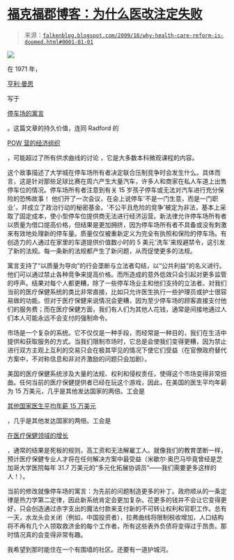 <!--yml

类别：未分类

日期：2024 年 05 月 12 日 21 时 46 分 39 秒

-->

# [福克福郡博客：为什么医改注定失败](http://falkenblog.blogspot.com/2009/10/why-health-care-reform-is-doomed.html#0001-01-01)

> 来源：[`falkenblog.blogspot.com/2009/10/why-health-care-reform-is-doomed.html#0001-01-01`](http://falkenblog.blogspot.com/2009/10/why-health-care-reform-is-doomed.html#0001-01-01)

![](https://blogger.googleusercontent.com/img/b/R29vZ2xl/AVvXsEiPnqbKhyGzZDII7-gx5x5L7fu4VuDJH1WARUqxMt7f8NsbkOTH3OjaiMgsZd4CZw0r4jaat6ablyqdrDyJJd1nUSNDd7CxOtbreuRrOhL2AzmbTRfYG8VV7J0vObP__VZB-NO0cQ/s1600-h/parklot.jpg)

在 1971 年，

[亨利·曼恩](http://www.law.gmu.edu/about/history#manne)

写于

[停车场的寓言](http://www.nationalaffairs.com/public_interest/detail/the-parable-of-the-parking-lots)

。这篇文章的持久价值，连同 Radford 的

[POW 营的经济组织](http://www.oddgods.com/articles/2006/n24a)

，可能超过了所有供求曲线的讨论 ，它是大多数本科微观课程的内容。

这个故事描述了大学城在停车场所有者决定联合压制竞争时会发生什么。具体而言，这是针对那些足球比赛在周六产生大量汽车，许多人和商家在私人车道上出售停车位的情况。停车场所有者注意到有关 15 岁孩子停车或无法对汽车进行充分保险的恐怖故事！ 他们开了一次会议，在会上说停车'不是一门生意，而是一门职业'，并成立了政治行动的秘密基金。'不公平且危险的竞争'被定为非法，基本上采取了固定成本，使小型停车位提供商无法进行经济运营。新法律允许停车场所有者以质量为借口提高价格，但结果是更加拥挤，因为停车场所有者不具备或没有刺激来有效地处理新的停车量。质量仅仅被重新定义为完全有执照和保险的停车场。有创造力的人通过在家里的车道提供价值数小时的 5 美元'洗车'来规避禁令，这引发了新的法规。每一条新的法规都产生了新问题，从而促使更多的法规。

寓言支持了“以质量为导向”的行会垄断与立法者勾结，以“公共利益”的名义进行。他们可以通过禁止各种竞争来提高价格。而所造成的意外低效只会引起对更多监管的呼声。结果对每个人都更糟，除了一些停车场业主和他们支持的立法者。对我们当前的医疗保健系统的类比非常直接，比如只允许医生执行一些护理员或护士很容易做的功能。但对于医疗保健来说情况会更糟，因为至少停车场的顾客直接支付他们的服务费；而在医疗保健方面，我们有人们为其他人花钱，通常是间接地通过人们本人可能永远不会支付的强制命令。

市场是一个复杂的系统。它不仅仅是一种手段，而经常是一种目的，我们在生活中提供和获取服务的方式。当我们限制市场时，它总是会使我们变得更糟，因为禁止进行双方主观上互利的交易只会在极其罕见的情况下使它们受益（在官僚政府替代方案中，不对称信息和非对齐激励的问题只会加剧）。

美国的医疗保健系统涉及大量的法规、权利和侵权责任，使得这个市场变得非常扭曲。任何当前的医疗保健提供者已经在玩这个游戏，因此，在美国的医生平均年薪为 15 万美元，几乎是其他发达国家的两倍。工会是

[其他国家医生平均年薪 15 万美元](http://economix.blogs.nytimes.com/2009/07/15/how-much-do-doctors-in-other-countries-make/)

，几乎是其他发达国家的两倍。工会是

[在医疗保健领域的增长](http://www.weeklystandard.com/Content/Public/Articles/000/000/017/031citja.asp?pg=2)

，通常的结果是死板的规则，高工资和无法解雇工人。就像我们的教育垄断一样，预计医疗保健专业人才将在任何解决方案中最受益（米歇尔·奥巴马毕竟曾经是芝加哥大学医院每年 31.7 万美元的“多元化拓展协调员”——我们需要更多这样的人！）。

当前的修改就像停车场的寓言：为先前的问题制造更多的补丁。政府顺从的一条定律是热力学第二定律，因此新系统肯定会更加复杂。花更多的钱并不会让它变得更好，只会创造通过赤字支出的魔法付款来支付新的不可转让权利和官职工作。总有一天，水龙头会关闭（例如，中国投资者），拉弗曲线将限制税收增加，人口结构将不再有几个人领取救济金的每个工作者，所有这些表外负债将变得过于昂贵。那时情况真的会变得非常有趣。

我希望到那时能住在一个有围墙的社区。还要有一道护城河。
